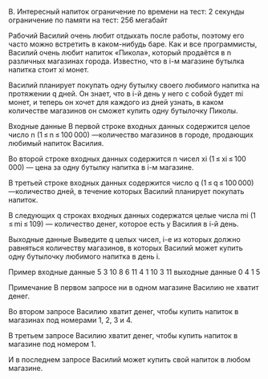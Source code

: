 B. Интересный напиток
ограничение по времени на тест: 2 секунды
ограничение по памяти на тест: 256 мегабайт

Рабочий Василий очень любит отдыхать после работы, поэтому его часто можно встретить в каком-нибудь баре. Как и все программисты, Василий очень любит напиток «Пикола», который продаётся в n различных магазинах города. Известно, что в i-м магазине бутылка напитка стоит xi монет.

Василий планирует покупать одну бутылку своего любимого напитка на протяжении q дней. Он знает, что в i-й день у него с собой будет mi монет, и теперь он хочет для каждого из дней узнать, в каком количестве магазинов он сможет купить одну бутылочку Пиколы.

Входные данные
В первой строке входных данных содержится целое число n (1 ≤ n ≤ 100 000) —количество магазинов в городе, продающих любимый напиток Василия.

Во второй строке входных данных содержится n чисел xi (1 ≤ xi ≤ 100 000) — цена за одну бутылку напитка в i-м магазине.

В третьей строке входных данных содержится число q (1 ≤ q ≤ 100 000) —количество дней, в течение которых Василий планирует покупать напиток.

В следующих q строках входных данных содержатся целые числа mi (1 ≤ mi ≤ 109) — количество денег, которое есть у Василия в i-й день.

Выходные данные
Выведите q целых чисел, i-е из которых должно равняться количеству магазинов, в которых Василий может купить одну бутылочку любимого напитка в день i.

Пример
входные данные
5
3 10 8 6 11
4
1
10
3
11
выходные данные
0
4
1
5

Примечание
В первом запросе ни в одном магазине Василию не хватит денег.

Во втором запросе Василию хватит денег, чтобы купить напиток в магазинах под номерами 1, 2, 3 и 4.

В третьем запросе Василию хватит денег, чтобы купить напиток в магазине под номером 1.

И в последнем запросе Василий может купить свой напиток в любом магазине.